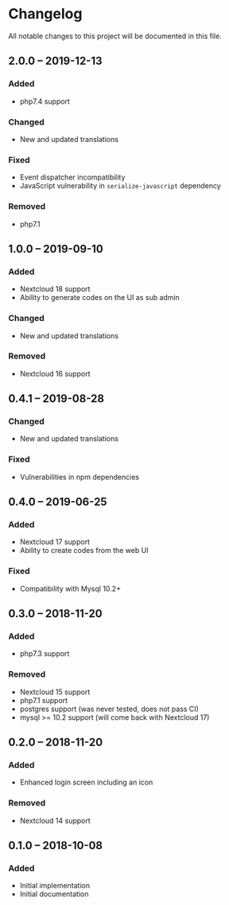 # Changelog
All notable changes to this project will be documented in this file.

## 2.0.0 – 2019-12-13
### Added
- php7.4 support
### Changed
- New and updated translations
### Fixed
- Event dispatcher incompatibility
- JavaScript vulnerability in `serialize-javascript` dependency
### Removed
- php7.1

## 1.0.0 – 2019-09-10
### Added
- Nextcloud 18 support
- Ability to generate codes on the UI as sub admin
### Changed
- New and updated translations
### Removed
- Nextcloud 16 support

## 0.4.1 – 2019-08-28
### Changed
- New and updated translations
### Fixed
- Vulnerabilities in npm dependencies

## 0.4.0 – 2019-06-25
### Added
- Nextcloud 17 support
- Ability to create codes from the web UI
### Fixed
- Compatibility with Mysql 10.2+

## 0.3.0 – 2018-11-20
### Added
- php7.3 support
### Removed
- Nextcloud 15 support
- php7.1 support
- postgres support (was never tested, does not pass CI)
- mysql >= 10.2 support (will come back with Nextcloud 17)

## 0.2.0 – 2018-11-20
### Added
- Enhanced login screen including an icon
### Removed
- Nextcloud 14 support

## 0.1.0 – 2018-10-08
### Added
- Initial implementation
- Initial documentation
